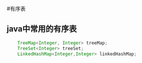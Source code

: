#有序表

## java中常用的有序表

~~~java
    TreeMap<Integer, Integer> treeMap;
    TreeSet<Integer> treeSet;
    LinkedHashMap<Integer,Integer> linkedHashMap;
~~~